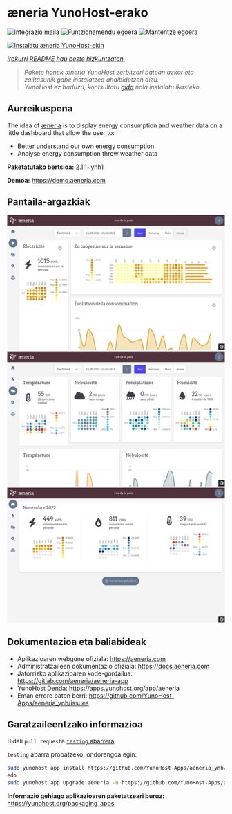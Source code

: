 <!--
Ohart ongi: README hau automatikoki sortu da <https://github.com/YunoHost/apps/tree/master/tools/readme_generator>ri esker
EZ editatu eskuz.
-->

# æneria YunoHost-erako

[![Integrazio maila](https://dash.yunohost.org/integration/aeneria.svg)](https://dash.yunohost.org/appci/app/aeneria) ![Funtzionamendu egoera](https://ci-apps.yunohost.org/ci/badges/aeneria.status.svg) ![Mantentze egoera](https://ci-apps.yunohost.org/ci/badges/aeneria.maintain.svg)

[![Instalatu æneria YunoHost-ekin](https://install-app.yunohost.org/install-with-yunohost.svg)](https://install-app.yunohost.org/?app=aeneria)

*[Irakurri README hau beste hizkuntzatan.](./ALL_README.md)*

> *Pakete honek æneria YunoHost zerbitzari batean azkar eta zailtasunik gabe instalatzea ahalbidetzen dizu.*  
> *YunoHost ez baduzu, kontsultatu [gida](https://yunohost.org/install) nola instalatu ikasteko.*

## Aurreikuspena

The idea of [æneria](https://aeneria.com) is to display energy consumption and weather data on a little dashboard that allow the user to:

 * Better understand our own energy consumption
 * Analyse energy consumption throw weather data


**Paketatutako bertsioa:** 2.1.1~ynh1

**Demoa:** <https://demo.aeneria.com>

## Pantaila-argazkiak

![æneria(r)en pantaila-argazkia](./doc/screenshots/preview-2.png)
![æneria(r)en pantaila-argazkia](./doc/screenshots/preview-3.png)
![æneria(r)en pantaila-argazkia](./doc/screenshots/preview-1.png)

## Dokumentazioa eta baliabideak

- Aplikazioaren webgune ofiziala: <https://aeneria.com>
- Administratzaileen dokumentazio ofiziala: <https://docs.aeneria.com>
- Jatorrizko aplikazioaren kode-gordailua: <https://gitlab.com/aeneria/aeneria-app>
- YunoHost Denda: <https://apps.yunohost.org/app/aeneria>
- Eman errore baten berri: <https://github.com/YunoHost-Apps/aeneria_ynh/issues>

## Garatzaileentzako informazioa

Bidali `pull request`a [`testing` abarrera](https://github.com/YunoHost-Apps/aeneria_ynh/tree/testing).

`testing` abarra probatzeko, ondorengoa egin:

```bash
sudo yunohost app install https://github.com/YunoHost-Apps/aeneria_ynh/tree/testing --debug
edo
sudo yunohost app upgrade aeneria -u https://github.com/YunoHost-Apps/aeneria_ynh/tree/testing --debug
```

**Informazio gehiago aplikazioaren paketatzeari buruz:** <https://yunohost.org/packaging_apps>
